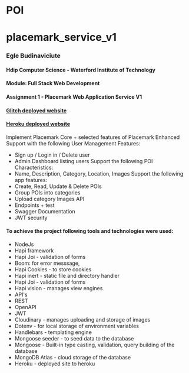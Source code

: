 # POI
# placemark_service_v1
### Egle Budinaviciute
#### Hdip Computer Science - Waterford Institute of Technology
#### Module: Full Stack Web Development
#### Assignment 1 - Placemark Web Application Service V1
#### [Glitch deployed website](https://deadpan-western-repair.glitch.me/)
#### [Heroku deployed website](https://powerful-cove-53286.herokuapp.com/)
Implement Placemark Core + selected features of Placemark Enhanced
Support with the following User Management Features:
- Sign up / Login in / Delete user
- Admin Dashboard listing users
Support the following POI Characteristics:
- Name, Description, Category, Location, Images
Support the following app features:
- Create, Read, Update & Delete POIs
- Group POIs into categories
- Upload category Images
API
- Endpoints + test
- Swagger Documentation
- JWT security

#### To achieve the project following tools and technologies were used:

- NodeJs
- Hapi framework
- Hapi Joi - validation of forms
- Boom: for error messsage,
- Hapi Cookies - to store cookies
- Hapi inert - static file and directory handler
- Hapi Joi - validation of forms
- Hapi vision - manages view engines
- API's
- REST
- OpenAPI
- JWT
- Cloudinary - manages uploading and storage of images
- Dotenv - for local storage of environment variables
- Handlebars - templating engine
- Mongoose seeder - to seed data to the database
- Mongoose - Built-in type casting, validation, query building of the database
- MongoDB Atlas - cloud storage of the database
- Heroku - deployed site to heroku
